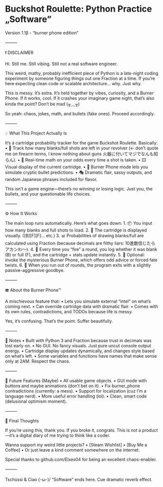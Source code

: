 

# Buckshot Roulette: Python Practice „Software”

Version 1.1β - “burner phone edition”

⸻

❗ DISCLAIMER

Hi. Still me. Still vibing. Still not a real software engineer.

This weird, mathy, probably inefficient piece of Python is a late-night coding experiment by someone figuring things out one Fraction at a time. If you’re here expecting clean code or scalable architecture… why. Just why.

This is messy. It’s extra. It’s held together by vibes, curiosity, and a Burner Phone. If it works, cool. If it crashes your imaginary game night, that’s also kinda the point? Don’t be mad (╥﹏╥)

So yeah: chaos, jokes, math, and bullets (fake ones). Proceed accordingly.

⸻

💡 What This Project Actually Is

It’s a cartridge probability tracker for the game Buckshot Roulette.
Basically:
	•	🎯 Track how many blanks/full shots are left in your revolver (← don’t quote me on firearm terms, I know nothing about guns 火器に付いてマジでなんも知らん).
	•	🧮 Real-time math on your odds every time a shot is taken.
	•	🎞️ Visual display of the current cartridge.
	•	🔮 Burner Phone mode lets you simulate cryptic bullet predictions.
	•	🎭 Dramatic flair, sassy outputs, and random Japanese phrases included for flavor.

This isn’t a game engine—there’s no winning or losing logic. Just you, the bullets, and your questionable life choices.

⸻

⚙️ How It Works

The main loop runs automatically. Here’s what goes down:
	1.	📦 You input how many blanks and full shots to load.
	2.	🎨 The cartridge is displayed visually. ([B][F][F]… etc.)
	3.	📊 Probabilities of drawing blanks/full are calculated using Fraction (because decimals are filthy liars: 10進数信じたらアカンわ〜).
	4.	🔫 Every time you “fire” a round, you log whether it was blank (B) or full (F), and the cartridge + stats update instantly.
	5.	📱 Optional: invoke the mysterious Burner Phone, which offers odd advice or forced fate twists.
	6.	🚪 When you run out of rounds, the program exits with a slightly passive-aggressive goodbye.

⸻

☎️ About the Burner Phone™

A mischievous feature that:
	•	Lets you simulate external “intel” on what’s coming next.
	•	Can override cartridge data with dramatic flair.
	•	Comes with its own rules, contradictions, and TODOs because life is messy.

Yes, it’s confusing. That’s the point. Suffer beautifully.

⸻

📓 Notes
	•	Built with Python 3 and Fraction because trust in decimals was lost early on.
	•	No GUI. No fancy visuals. Just pure uncut console output energy.
	•	Cartridge display updates dynamically, and changes style based on what’s left.
	•	Some variables and functions have names that make sense only at 2AM. Respect the chaos.

⸻

🧪 Future Features (Maybe)
	•	All usable game objects.
	•	GUI mode with buttons and maybe animations (don’t bet on it).
	•	Fix burner_phone contradictions (currently: a mess).
	•	Support for localization (cuz I’m a language nerd).
	•	More useful error handling (lol).
	•	Clean, smart code (delusional optimism moment).

⸻

🎤 Final Thoughts

If you’re using this, thank you. If you broke it, congrats.
This is not a product—it’s a digital diary of me trying to think like a coder.

Wanna support my weird little projects?
	•	[Steam Wishlist]
	•	[Buy Me a Coffee]
	•	Or just leave a kind comment somewhere on the internet.

Special thanks to github.com/Elxes04 for being an excellent chaos-enabler.

⸻

Tschüssi & Ciao (･ω･)/
“Software” ends here.
Cue dramatic reverb effect.
